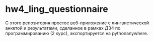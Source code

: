 # hw4_ling_questionnaire
С этого репозитория простое веб-приложение с лингвистической анкетой и результатами, сделанное в рамках ДЗ4 по программированию (2 курс), экспортируется на pythonanywhere.
